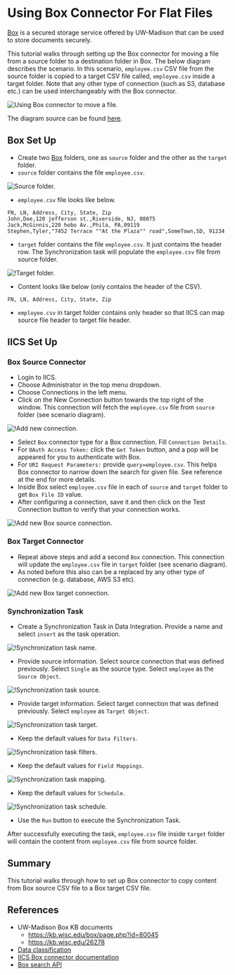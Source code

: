 # Using Box Connector For Flat Files
[Box](https://uwmadison.app.box.com/) is a secured storage service offered by UW-Madison that can be used to store documents securely.

This tutorial walks through setting up the Box connector for moving a file from a source folder to a destination folder in Box. 
The below diagram describes the scenario. In this scenario, `employee.csv` CSV file from the source folder is copied 
to a target CSV file called, `employee.csv` inside a target folder. Note that any other type of connection (such as S3, database etc.) can be 
used interchangeably with the Box connector.

![Using Box connector to move a file.](images/BoxConnectorScenario.svg)

The diagram source can be found [here](https://app.lucidchart.com/documents/edit/77f36467-4d01-4ed8-802a-c2ec3d97738e/0_0?beaconFlowId=26DFD7EF970567C0).

## Box Set Up
* Create two [Box](https://uwmadison.app.box.com/) folders, one as `source` folder and the other as the `target` folder.
* `source` folder contains the file `employee.csv`.

![Source folder.](images/source.png)

* `employee.csv` file looks like below. 
```
FN, LN, Address, City, State, Zip
John,Doe,120 jefferson st.,Riverside, NJ, 08075
Jack,McGinnis,220 hobo Av.,Phila, PA,09119
Stephen,Tyler,"7452 Terrace ""At the Plaza"" road",SomeTown,SD, 91234
```
* `target` folder contains the file `employee.csv`. It just contains the header row. The Synchronization task will
populate the `employee.csv` file from source folder.
 
![!Target folder.](images/target.png)

* Content looks like below (only contains the header of the CSV).
```
FN, LN, Address, City, State, Zip
```
* `employee.csv` in target folder contains only header so that IICS can map source file header to target file header.

## IICS Set Up
### Box Source Connector
* Login to IICS.
* Choose Administrator in the top menu dropdown.
* Choose Connections in the left menu.
* Click on the New Connection button towards the top right of the window. This connection will fetch the `employee.csv` file 
from `source` folder (see scenario diagram).

![!Add new connection.](images/connections.png)

* Select `Box` connector type for a Box connection. Fill `Connection Details`. 
* For `OAuth Access Token:` click the `Get Token` button, and a pop will be appeared for you to authenticate with Box.
* For `URI Request Parameters:` provide `query=employee.csv`. This helps Box connector to narrow down the search for given file. 
See reference at the end for more details.
* Inside Box select `employee.csv` file in each of `source` and `target` folder to get `Box File ID` value.
* After configuring a connection, save it and then click on the Test Connection button to verify that your connection works.

![!Add new Box source connection.](images/source-connection.png)

### Box Target Connector
* Repeat above steps and add a second `Box` connection. This connection will update the `employee.csv` file in `target`
folder (see scenario diagram).
* As noted before this also can be a replaced by any other type of connection (e.g. database, AWS S3 etc).

![!Add new Box target connection.](images/target-connection.png)


### Synchronization Task
* Create a Synchronization Task in Data Integration. Provide a name and select `insert` as the task operation.

![!Synchronization task name.](images/syn-task-1.png)

* Provide source information. Select source connection that was defined previously. Select `Single` as the source type. 
Select `employee` as the `Source Object`.
   
![!Synchronization task source.](images/syn-task-2.png)  

* Provide target information. Select target connection that was defined previously. Select `employee` as  `Target Object`.

![!Synchronization task target.](images/syn-task-3.png)   

* Keep the default values for `Data Filters`.

![!Synchronization task filters.](images/syn-task-4.png) 

* Keep the default values for `Field Mappings`.

![!Synchronization task mapping.](images/syn-task-5.png) 

* Keep the default values for `Schedule`.

![!Synchronization task schedule.](images/syn-task-6.png) 

* Use the `Run` button to execute the Synchronization Task.

After successfully executing the task, `employee.csv` file inside `target` folder will contain the content from `employee.csv` file from source folder.

## Summary
This tutorial walks through how to set up Box connector to copy content from Box source CSV file to a Box target CSV file.   

## References
* UW-Madison Box KB documents
    * https://kb.wisc.edu/box/page.php?id=80045
    * https://kb.wisc.edu/26278
* [Data classification](https://www.wisconsin.edu/uw-policies/uw-system-administrative-policies/information-security-data-classification-and-protection/information-security-data-classification/)
* [IICS Box connector documentation](https://docs.informatica.com/es_es/integration-cloud/cloud-data-integration-connectors/current-version/box-connector-guide/introduction-to-box-connector.html)
* [Box search API](https://developer.box.com/reference/get-search/)